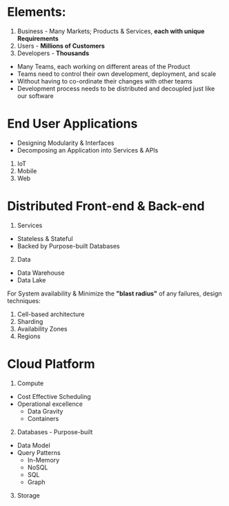 # Elements:
1. Business - Many Markets; Products & Services, **each with unique Requirements**
2. Users - **Millions of Customers**
3. Developers - **Thousands**

* Many Teams, each working on different areas of the Product
* Teams need to control their own development, deployment, and scale
* Without having to co-ordinate their changes with other teams
* Development process needs to be distributed and decoupled just like our software

# End User Applications
* Designing Modularity & Interfaces
* Decomposing an Application into Services & APIs

1. IoT
2. Mobile
3. Web

# Distributed Front-end & Back-end
1. Services
* Stateless & Stateful
* Backed by Purpose-built Databases
2. Data
* Data Warehouse
* Data Lake

For System availability & Minimize the **"blast radius"** of any failures, design techniques:
1. Cell-based architecture
2. Sharding
3. Availability Zones
4. Regions

# Cloud Platform
1. Compute
* Cost Effective Scheduling
* Operational excellence
   * Data Gravity
   * Containers
2. Databases - Purpose-built
* Data Model
* Query Patterns
   * In-Memory
   * NoSQL
   * SQL
   * Graph
3. Storage
